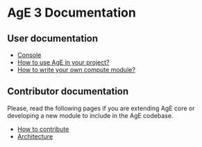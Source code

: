 # AgE 3 Documentation

## User documentation

- [Console](user/console.md)
- [How to use AgE in your project?](user/how-to-use-age-in-your-project.md)
- [How to write your own compute module?](user/how-to-write-your-own-compute-module.md)

## Contributor documentation

Please, read the following pages if you are extending AgE core or developing a new module to include in
the AgE codebase.

- [How to contribute](contributor/README.md)
- [Architecture](contributor/architecture.md)
